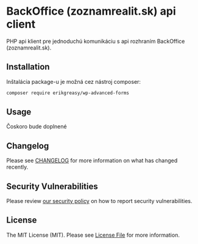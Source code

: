 
# BackOffice (zoznamrealit.sk) api client

PHP api klient pre jednoduchú komunikáciu s api rozhraním BackOffice (zoznamrealit.sk).

## Installation

Inštalácia package-u je možná cez nástroj composer:

```bash
composer require erikgreasy/wp-advanced-forms
```

## Usage

Čoskoro bude doplnené

## Changelog

Please see [CHANGELOG](CHANGELOG.md) for more information on what has changed recently.

## Security Vulnerabilities

Please review [our security policy](../../security/policy) on how to report security vulnerabilities.

## License

The MIT License (MIT). Please see [License File](LICENSE.md) for more information.
